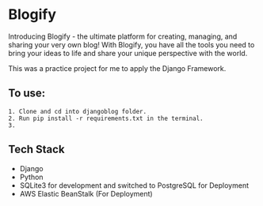 # Blogify

Introducing Blogify - the ultimate platform for creating, managing, and sharing your very own blog! With Blogify, you have all the tools you need to bring your ideas to life and share your unique perspective with the world.

This was a practice project for me to apply the Django Framework.

## To use:
```
1. Clone and cd into djangoblog folder.
2. Run pip install -r requirements.txt in the terminal. 
3. 
```

## Tech Stack
- Django
- Python
- SQLite3 for development and switched to PostgreSQL for Deployment
- AWS Elastic BeanStalk (For Deployment)
